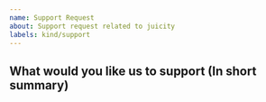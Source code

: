 ```yaml
---
name: Support Request
about: Support request related to juicity
labels: kind/support
---
```


<!--
STOP -- PLEASE READ!

GitHub issue is not the right place for support requests.

If you're looking for help, check the Discussions (https://github.com/juicity/juicity/discussions).

You can also post your question on the Discussions or the juicity Telegram channel (https://t.me/juicity).
-->

## What would you like us to support (In short summary)
